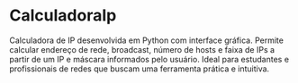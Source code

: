 # CalculadoraIp
Calculadora de IP desenvolvida em Python com interface gráfica. Permite calcular endereço de rede, broadcast, número de hosts e faixa de IPs a partir de um IP e máscara informados pelo usuário. Ideal para estudantes e profissionais de redes que buscam uma ferramenta prática e intuitiva.
